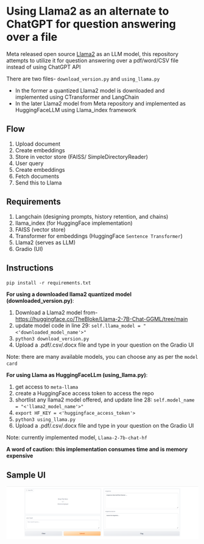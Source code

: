 # Using Llama2 as an alternate to ChatGPT for question answering over a file

Meta released open source [Llama2](https://ai.meta.com/llama/) as an LLM model, this repository attempts to utilize it for question answering over a pdf/word/CSV file instead of using ChatGPT API

There are two files- `download_version.py` and `using_llama.py`

* In the former a quantized Llama2 model is downloaded and implemented using CTransformer and LangChain
* In the later Llama2 model from Meta repository and implemented as HuggingFaceLLM using Llama_index framework

## Flow
1. Upload document
2. Create embeddings
3. Store in vector store (FAISS/ SimpleDirectoryReader)
4. User query
5. Create embeddings
6. Fetch documents
7. Send this to Llama

## Requirements
1. Langchain (designing prompts, history retention, and chains)
2. llama_index (for HuggingFace implementation)
3. FAISS (vector store)
4. Transformer for embeddings (HuggingFace `Sentence Transformer`)
5. Llama2 (serves as LLM)
6. Gradio (UI)

## Instructions

`pip install -r requirements.txt`

**For using a downloaded llama2 quantized model (downloaded_version.py)**: 
1. Download a Llama2 model from- https://huggingface.co/TheBloke/Llama-2-7B-Chat-GGML/tree/main
2. update model code in line 29: `self.llama_model = "<'downloaded_model_name'>"`
3. `python3 download_version.py`
4. Upload a .pdf/.csv/.docx file and type in your question on the Gradio UI

Note: there are many available models, you can choose any as per the `model card`

**For using Llama as HuggingFaceLLm (using_llama.py)**:
1. get access to `meta-llama`
2. create a HuggingFace access token to access the repo
3. shortlist any llama2 model offered, and update line 28: `self.model_name = "<'llama2_model_name'>"`
4. `export HF_KEY = <'huggingface_access_token'>`
5. `python3 using_llama.py`
6. Upload a .pdf/.csv/.docx file and type in your question on the Gradio UI

Note: currently implemented model, `Llama-2-7b-chat-hf`

**A word of caution: this implementation consumes time and is memory expensive**

## Sample UI
![](image.png)
